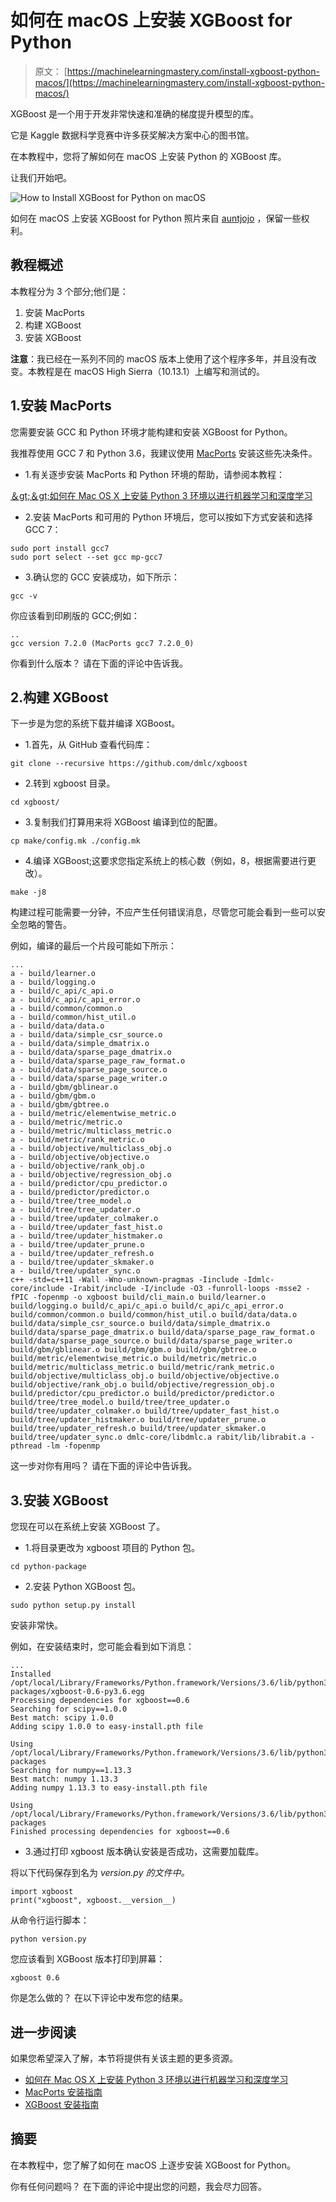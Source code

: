 # 如何在 macOS 上安装 XGBoost for Python

> 原文： [https://machinelearningmastery.com/install-xgboost-python-macos/](https://machinelearningmastery.com/install-xgboost-python-macos/)

XGBoost 是一个用于开发非常快速和准确的梯度提升模型的库。

它是 Kaggle 数据科学竞赛中许多获奖解决方案中心的图书馆。

在本教程中，您将了解如何在 macOS 上安装 Python 的 XGBoost 库。

让我们开始吧。

![How to Install XGBoost for Python on macOS](img/6b9d2f1049c556cbd5210724ef317015.jpg)

如何在 macOS 上安装 XGBoost for Python
照片来自 [auntjojo](https://www.flickr.com/photos/7682623@N02/7944342576/) ，保留一些权利。

## 教程概述

本教程分为 3 个部分;他们是：

1.  安装 MacPorts
2.  构建 XGBoost
3.  安装 XGBoost

**注意**：我已经在一系列不同的 macOS 版本上使用了这个程序多年，并且没有改变。本教程是在 macOS High Sierra（10.13.1）上编写和测试的。

## 1.安装 MacPorts

您需要安装 GCC 和 Python 环境才能构建和安装 XGBoost for Python。

我推荐使用 GCC 7 和 Python 3.6，我建议使用 [MacPorts](https://www.macports.org/) 安装这些先决条件。

*   1.有关逐步安装 MacPorts 和 Python 环境的帮助，请参阅本教程：

[＆gt;＆gt;如何在 Mac OS X 上安装 Python 3 环境以进行机器学习和深度学习](https://machinelearningmastery.com/install-python-3-environment-mac-os-x-machine-learning-deep-learning/)

*   2.安装 MacPorts 和可用的 Python 环境后，您可以按如下方式安装和选择 GCC 7：

```
sudo port install gcc7
sudo port select --set gcc mp-gcc7
```

*   3.确认您的 GCC 安装成功，如下所示：

```
gcc -v
```

你应该看到印刷版的 GCC;例如：

```
..
gcc version 7.2.0 (MacPorts gcc7 7.2.0_0)
```

你看到什么版本？
请在下面的评论中告诉我。

## 2.构建 XGBoost

下一步是为您的系统下载并编译 XGBoost。

*   1.首先，从 GitHub 查看代码库：

```
git clone --recursive https://github.com/dmlc/xgboost
```

*   2.转到 xgboost 目录。

```
cd xgboost/
```

*   3.复制我们打算用来将 XGBoost 编译到位的配置。

```
cp make/config.mk ./config.mk
```

*   4.编译 XGBoost;这要求您指定系统上的核心数（例如，8，根据需要进行更改）。

```
make -j8
```

构建过程可能需要一分钟，不应产生任何错误消息，尽管您可能会看到一些可以安全忽略的警告。

例如，编译的最后一个片段可能如下所示：

```
...
a - build/learner.o
a - build/logging.o
a - build/c_api/c_api.o
a - build/c_api/c_api_error.o
a - build/common/common.o
a - build/common/hist_util.o
a - build/data/data.o
a - build/data/simple_csr_source.o
a - build/data/simple_dmatrix.o
a - build/data/sparse_page_dmatrix.o
a - build/data/sparse_page_raw_format.o
a - build/data/sparse_page_source.o
a - build/data/sparse_page_writer.o
a - build/gbm/gblinear.o
a - build/gbm/gbm.o
a - build/gbm/gbtree.o
a - build/metric/elementwise_metric.o
a - build/metric/metric.o
a - build/metric/multiclass_metric.o
a - build/metric/rank_metric.o
a - build/objective/multiclass_obj.o
a - build/objective/objective.o
a - build/objective/rank_obj.o
a - build/objective/regression_obj.o
a - build/predictor/cpu_predictor.o
a - build/predictor/predictor.o
a - build/tree/tree_model.o
a - build/tree/tree_updater.o
a - build/tree/updater_colmaker.o
a - build/tree/updater_fast_hist.o
a - build/tree/updater_histmaker.o
a - build/tree/updater_prune.o
a - build/tree/updater_refresh.o
a - build/tree/updater_skmaker.o
a - build/tree/updater_sync.o
c++ -std=c++11 -Wall -Wno-unknown-pragmas -Iinclude -Idmlc-core/include -Irabit/include -I/include -O3 -funroll-loops -msse2 -fPIC -fopenmp -o xgboost build/cli_main.o build/learner.o build/logging.o build/c_api/c_api.o build/c_api/c_api_error.o build/common/common.o build/common/hist_util.o build/data/data.o build/data/simple_csr_source.o build/data/simple_dmatrix.o build/data/sparse_page_dmatrix.o build/data/sparse_page_raw_format.o build/data/sparse_page_source.o build/data/sparse_page_writer.o build/gbm/gblinear.o build/gbm/gbm.o build/gbm/gbtree.o build/metric/elementwise_metric.o build/metric/metric.o build/metric/multiclass_metric.o build/metric/rank_metric.o build/objective/multiclass_obj.o build/objective/objective.o build/objective/rank_obj.o build/objective/regression_obj.o build/predictor/cpu_predictor.o build/predictor/predictor.o build/tree/tree_model.o build/tree/tree_updater.o build/tree/updater_colmaker.o build/tree/updater_fast_hist.o build/tree/updater_histmaker.o build/tree/updater_prune.o build/tree/updater_refresh.o build/tree/updater_skmaker.o build/tree/updater_sync.o dmlc-core/libdmlc.a rabit/lib/librabit.a -pthread -lm -fopenmp
```

这一步对你有用吗？
请在下面的评论中告诉我。

## 3.安装 XGBoost

您现在可以在系统上安装 XGBoost 了。

*   1.将目录更改为 xgboost 项目的 Python 包。

```
cd python-package
```

*   2.安装 Python XGBoost 包。

```
sudo python setup.py install
```

安装非常快。

例如，在安装结束时，您可能会看到如下消息：

```
...
Installed /opt/local/Library/Frameworks/Python.framework/Versions/3.6/lib/python3.6/site-packages/xgboost-0.6-py3.6.egg
Processing dependencies for xgboost==0.6
Searching for scipy==1.0.0
Best match: scipy 1.0.0
Adding scipy 1.0.0 to easy-install.pth file

Using /opt/local/Library/Frameworks/Python.framework/Versions/3.6/lib/python3.6/site-packages
Searching for numpy==1.13.3
Best match: numpy 1.13.3
Adding numpy 1.13.3 to easy-install.pth file

Using /opt/local/Library/Frameworks/Python.framework/Versions/3.6/lib/python3.6/site-packages
Finished processing dependencies for xgboost==0.6
```

*   3.通过打印 xgboost 版本确认安装是否成功，这需要加载库。

将以下代码保存到名为 _version.py 的文件中。_

```
import xgboost
print("xgboost", xgboost.__version__)
```

从命令行运行脚本：

```
python version.py
```

您应该看到 XGBoost 版本打印到屏幕：

```
xgboost 0.6
```

你是怎么做的？
在以下评论中发布您的结果。

## 进一步阅读

如果您希望深入了解，本节将提供有关该主题的更多资源。

*   [如何在 Mac OS X 上安装 Python 3 环境以进行机器学习和深度学习](https://machinelearningmastery.com/install-python-3-environment-mac-os-x-machine-learning-deep-learning/)
*   [MacPorts 安装指南](https://www.macports.org/install.php)
*   [XGBoost 安装指南](http://xgboost.readthedocs.io/en/latest/build.html)

## 摘要

在本教程中，您了解了如何在 macOS 上逐步安装 XGBoost for Python。

你有任何问题吗？
在下面的评论中提出您的问题，我会尽力回答。